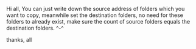 Hi all,
    You can just write down the source address of folders which you want to copy, meanwhile set the destination folders, no need for these folders to already exist, make sure the count of source folders equals the destination folders. ^-^

thanks, all
